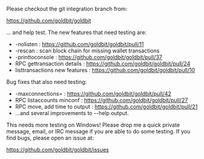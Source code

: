 Please checkout the git integration branch from:

https://github.com/goldbit/goldbit

... and help test.  The new features that need testing are:

* -nolisten : https://github.com/goldbit/goldbit/pull/11
* -rescan : scan block chain for missing wallet transactions
* -printtoconsole : https://github.com/goldbit/goldbit/pull/37
* RPC gettransaction details : https://github.com/goldbit/goldbit/pull/24
* listtransactions new features : https://github.com/goldbit/goldbit/pull/10

Bug fixes that also need testing:

* -maxconnections= : https://github.com/goldbit/goldbit/pull/42
* RPC listaccounts minconf : https://github.com/goldbit/goldbit/pull/27
* RPC move, add time to output : https://github.com/goldbit/goldbit/pull/21
* ...and several improvements to --help output.

This needs more testing on Windows!  Please drop me a quick private message, email, or IRC message if you are able to do some testing.  If you find bugs, please open an issue at:

https://github.com/goldbit/goldbit/issues

